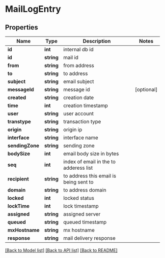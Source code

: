 # MailLogEntry

## Properties
Name | Type | Description | Notes
------------ | ------------- | ------------- | -------------
**id** | **int** | internal db id | 
**id** | **string** | mail id | 
**from** | **string** | from address | 
**to** | **string** | to address | 
**subject** | **string** | email subject | 
**messageId** | **string** | message id | [optional] 
**created** | **string** | creation date | 
**time** | **int** | creation timestamp | 
**user** | **string** | user account | 
**transtype** | **string** | transaction type | 
**origin** | **string** | origin ip | 
**interface** | **string** | interface name | 
**sendingZone** | **string** | sending zone | 
**bodySize** | **int** | email body size in bytes | 
**seq** | **int** | index of email in the to adderess list | 
**recipient** | **string** | to address this email is being sent to | 
**domain** | **string** | to address domain | 
**locked** | **int** | locked status | 
**lockTime** | **int** | lock timestamp | 
**assigned** | **string** | assigned server | 
**queued** | **string** | queued timestamp | 
**mxHostname** | **string** | mx hostname | 
**response** | **string** | mail delivery response | 

[[Back to Model list]](../../README.md#documentation-for-models) [[Back to API list]](../../README.md#documentation-for-api-endpoints) [[Back to README]](../../README.md)

